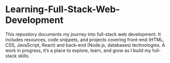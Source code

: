 # Learning-Full-Stack-Web-Development
This repository documents my journey into full-stack web development. It includes resources, code snippets, and projects covering front-end (HTML, CSS, JavaScript, React) and back-end (Node.js, databases) technologies. A work in progress, it’s a place to explore, learn, and grow as I build my full-stack skills.
